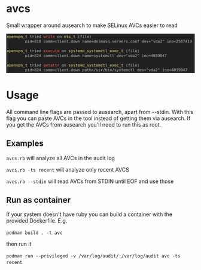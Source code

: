 # avcs
Small wrapper around ausearch to make SELinux AVCs easier to read

![Screenshot of the output the tool generates](screenshot.jpg)

# Usage
All command line flags are passed to ausearch, apart from --stdin.
With this flag you can paste AVCs in the tool instead of getting them via ausearch.
If you get the AVCs from ausearch you'll need to run this as root.

## Examples
`avcs.rb`
will analyze all AVCs in the audit log

`avcs.rb -ts recent`
will analyze only recent AVCS

`avcs.rb --stdin`
will read AVCs from STDIN until EOF and use those

## Run as container
If your system doesn't have ruby you can build a container with the provided Dockerfile. E.g.

`podman build . -t avc`

then run it

`podman run --privileged -v /var/log/audit/:/var/log/audit avc -ts recent`
